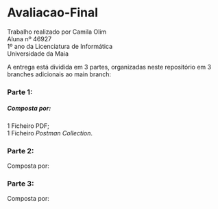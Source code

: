 # Avaliacao-Final

Trabalho realizado por Camila Olim  
Aluna nº 46927   
1º ano da Licenciatura de Informática  
Universidade da Maia

A entrega está dividida em 3 partes, organizadas neste repositório em 3 branches adicionais ao main branch:   

### Parte 1:

##### Composta por:

1 Ficheiro PDF;  
1 Ficheiro _Postman Collection_.  

### Parte 2:

Composta por:

### Parte 3:

Composta por:

